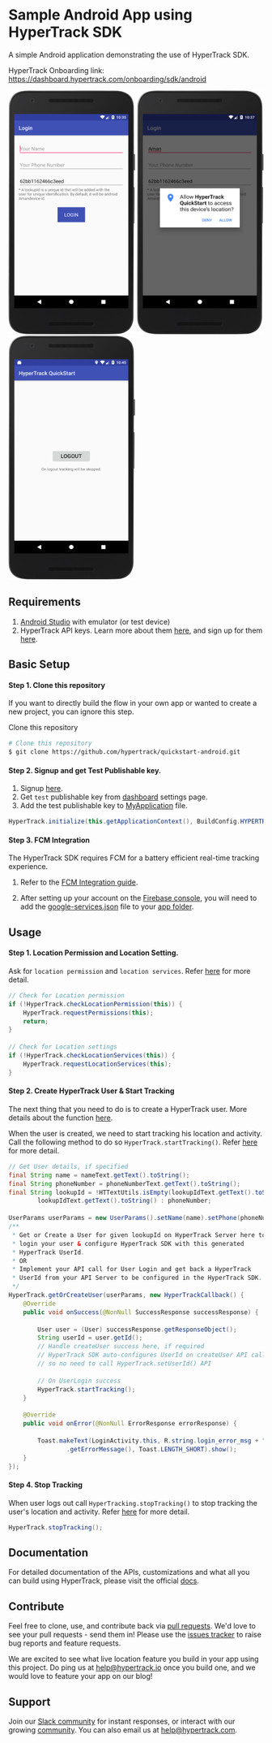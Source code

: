 # Sample Android App using HyperTrack SDK
A simple Android application demonstrating the use of HyperTrack SDK.

HyperTrack Onboarding link: https://dashboard.hypertrack.com/onboarding/sdk/android

<p>
<img src="assets/login_activity.png" alt="Login Activity" width="250" height="480">

<img src="assets/login_activity_location_permission.png" alt="Location Permission" width="250" height="480">

<img src="assets/main_activity.png" alt="LogOut" width="250" height="480">
</p>


## Requirements
1. [Android Studio](https://developer.android.com/studio/index.html) with emulator (or test device)
2. HyperTrack API keys. Learn more about them [here](https://docs.hypertrack.com/gettingstarted/authentication.html), and sign up for them [here](https://dashboard.hypertrack.com/signup).

## Basic Setup

#### Step 1. Clone this repository
If you want to directly build the flow in your own app or wanted to create a new project, you can ignore this step.

Clone this repository
```bash
# Clone this repository
$ git clone https://github.com/hypertrack/quickstart-android.git
```

#### Step 2. Signup and get Test Publishable key.
1. Signup [here](https://dashboard.hypertrack.com/signup).
2. Get `test` publishable key from [dashboard](https://dashboard.hypertrack.com/settings) settings page.
3. Add the test publishable key to [MyApplication](https://github.com/hypertrack/quickstart-android/blob/master/app/src/main/java/com/hypertrack/quickstart/MyApplication.java) file.

```java
HyperTrack.initialize(this.getApplicationContext(), BuildConfig.HYPERTRACK_PK);
```

#### Step 3. FCM Integration
The HyperTrack SDK requires FCM for a battery efficient real-time tracking experience. 

1. Refer to the [FCM Integration guide](https://docs.hypertrack.com/sdks/android/gcm-integration.html#locate-your-gcmfcm-key). 

2. After setting up your account on the [Firebase console](https://console.firebase.google.com), you will need to add the [google-services.json](https://support.google.com/firebase/answer/7015592) file to your [app folder](https://github.com/hypertrack/quickstart-android/tree/master/app).

## Usage

#### Step 1. Location Permission and Location Setting.
Ask for `location permission` and `location services`. Refer [here](https://docs.hypertrack.com/sdks/android/reference/hypertrack.html#boolean-checklocationpermission) for more detail.
```java
// Check for Location permission
if (!HyperTrack.checkLocationPermission(this)) {
    HyperTrack.requestPermissions(this);
    return;
}

// Check for Location settings
if (!HyperTrack.checkLocationServices(this)) {
    HyperTrack.requestLocationServices(this);
}
```

#### Step 2. Create HyperTrack User & Start Tracking
The next thing that you need to do is to create a HyperTrack user. More details about the function [here](https://docs.hypertrack.com/sdks/android/reference/user.html#getorcreate-user).

When the user is created, we need to start tracking his location and activity. Call the following method to do so ```HyperTrack.startTracking()```. Refer [here](https://docs.hypertrack.com/sdks/android/reference/hypertrack.html#void-starttracking) for more detail.

```java
// Get User details, if specified
final String name = nameText.getText().toString();
final String phoneNumber = phoneNumberText.getText().toString();
final String lookupId = !HTTextUtils.isEmpty(lookupIdText.getText().toString()) ?
        lookupIdText.getText().toString() : phoneNumber;

UserParams userParams = new UserParams().setName(name).setPhone(phoneNumber).setLookupId(lookupId);
/**
 * Get or Create a User for given lookupId on HyperTrack Server here to
 * login your user & configure HyperTrack SDK with this generated
 * HyperTrack UserId.
 * OR
 * Implement your API call for User Login and get back a HyperTrack
 * UserId from your API Server to be configured in the HyperTrack SDK.
 */
HyperTrack.getOrCreateUser(userParams, new HyperTrackCallback() {
    @Override
    public void onSuccess(@NonNull SuccessResponse successResponse) {
       
        User user = (User) successResponse.getResponseObject();
        String userId = user.getId();
        // Handle createUser success here, if required
        // HyperTrack SDK auto-configures UserId on createUser API call,
        // so no need to call HyperTrack.setUserId() API

        // On UserLogin success
        HyperTrack.startTracking();
    }

    @Override
    public void onError(@NonNull ErrorResponse errorResponse) {

        Toast.makeText(LoginActivity.this, R.string.login_error_msg + " " + errorResponse
                .getErrorMessage(), Toast.LENGTH_SHORT).show();
    }
});
```

#### Step 4. Stop Tracking
When user logs out call `HyperTracking.stopTracking()` to stop tracking the user's location and activity. Refer [here](https://docs.hypertrack.com/sdks/android/reference/hypertrack.html#void-stoptracking) for more detail.

```java
HyperTrack.stopTracking();
```

## Documentation
For detailed documentation of the APIs, customizations and what all you can build using HyperTrack, please visit the official [docs](https://docs.hypertrack.com/).

## Contribute
Feel free to clone, use, and contribute back via [pull requests](https://help.github.com/articles/about-pull-requests/). We'd love to see your pull requests - send them in! Please use the [issues tracker](https://github.com/hypertrack/quickstart-android/issues) to raise bug reports and feature requests.

We are excited to see what live location feature you build in your app using this project. Do ping us at help@hypertrack.io once you build one, and we would love to feature your app on our blog!

## Support
Join our [Slack community](http://slack.hypertrack.com) for instant responses, or interact with our growing [community](https://community.hypertrack.com). You can also email us at help@hypertrack.com.